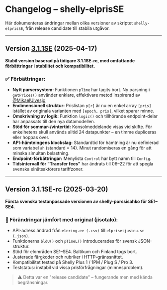 # Changelog – shelly-elprisSE

Här dokumenteras ändringar mellan olika versioner av skriptet `shelly-elprisSE`, från release candidate till stabila utgåvor.

---

## Version [3.1.1SE](https://github.com/Soviet9773Red/shelly-elprisSE/blob/main/shelly-elpris3.1.1SE.js) (2025-04-17)

**Stabil version baserad på tidigare 3.1.1SE-rc, med omfattande förbättringar i stabilitet och kompatibilitet.**

### ✅ Förbättringar:

- **Nytt parsersystem:** Funktionen `pTime` har tagits bort. Ny parsning i `getPrices()` använder enklare, effektivare metod inspirerad av [@MikaelUlvesjo](https://github.com/MikaelUlvesjo)
- **Endimensionell struktur:** Prislistan `p[r]` är nu en enkel array  `[pris]` istället av originala varianten med `[epoch, pris]`, vilket sparar minne.
- **Omskrivning av logik:** Funktion `logic()` och tillhörande endpoint-delar har anpassats till den nya datamodellen.
- **Stöd för sommar-/vintertid:** Konsolmeddelande visas vid skifte. För enkelhetens skull används alltid 24 datapunkter – en timme dupliceras eller hoppas över.
- **API-hämtningens klockslag:** Standardtid för hämtning är nu definierad som variabel `ah` (standard = 14). Minut randomiseras en gång för att minska simultan belastning.
- **Endpoint-förbättringar:** Menylista `Control` har bytt namn till `Config`.
-  **Tidsintervall för "Transfer fees"** har ändrats till 06–22 för att spegla svenska elnätsaktörers tariffzoner.


---

## Version 3.1.1SE-rc (2025-03-20)

**Första svenska testanpassade versionen av shelly-porssisahko för SE1–SE4.**

### 🚧 Förändringar jämfört med original (jisotalo):
- API-adress ändrad från `elering.ee (.csv)` till `elprisetjustnu.se (.json)`.
- Funktionerna `bldU()` och `pTimeL()` introducerades för svensk JSON-struktur.
- Stöd för elområden SE1–SE4. Baltikum och Finland togs bort.
- Justerade färgkoder och rubriker i HTTP-gränssnittet.
- Kompatibilitet testad på Shelly Plus 1 / 1PM / Plug S / Pro 3.
- Teststatus: instabil vid vissa prisförfrågningar (minnesproblem).

> ⚠️ Detta var en "release candidate" – fungerande men med kända begränsningar.
